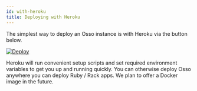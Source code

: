 ```yaml
---
id: with-heroku
title: Deploying with Heroku
---
```


The simplest way to deploy an Osso instance is with Heroku via the button below.

[![Deploy](https://www.herokucdn.com/deploy/button.svg)](https://heroku.com/deploy?template=https://github.com/enterprise-oss/osso/tree/main)

Heroku will run convenient setup scripts and set required environment variables to get you up and running quickly. You can otherwise deploy Osso anywhere you can deploy Ruby / Rack apps. We plan to offer a Docker image in the future.